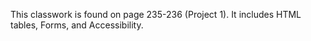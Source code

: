 This classwork is found on page 235-236 (Project 1). It includes HTML tables, Forms, and Accessibility.
